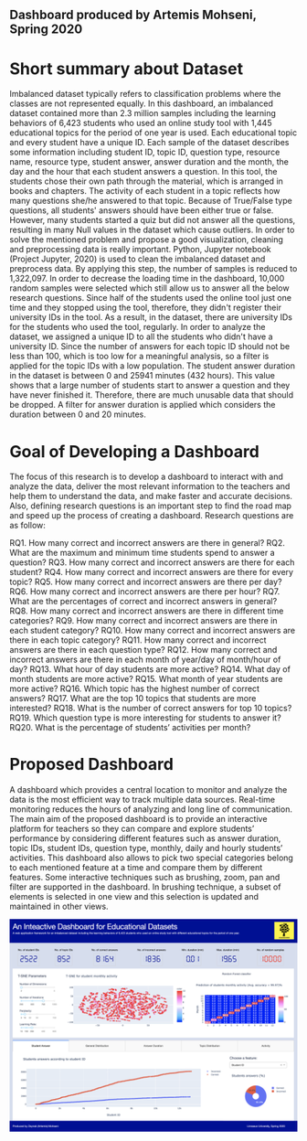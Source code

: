 Dashboard produced by Artemis Mohseni, Spring 2020
---------------------------------------

# Short summary about Dataset
Imbalanced dataset typically refers to classification problems where the classes are not represented equally. In this dashboard, an imbalanced dataset contained more than 2.3 million samples including the learning behaviors of 6,423 students who used an online study tool with 1,445 educational topics for the period of one year is used. Each educational topic and every student have a unique ID. Each sample of the dataset describes some information including student ID, topic ID, question type, resource name, resource type, student answer, answer duration and the month, the day and the hour that each student answers a question. 
In this tool, the students chose their own path through the material, which is arranged in books and chapters. The activity of each student in a topic reflects how many questions she/he answered to that topic. Because of True/False type questions, all students' answers should have been either true or false. However, many students started a quiz but did not answer all the questions, resulting in many Null values in the dataset which cause outliers. In order to solve the mentioned problem and propose a good visualization, cleaning and preprocessing data is really important. Python, Jupyter notebook (Project Jupyter, 2020) is used to clean the imbalanced dataset and preprocess data. By applying this step, the number of samples is reduced to 1,322,097. In order to decrease the loading time in the dashboard, 10,000 random samples were selected which still allow us to answer all the below research questions. 
Since half of the students used the online tool just one time and they stopped using the tool, therefore, they didn't register their university IDs in the tool. As a result, in the dataset, there are university IDs for the students who used the tool, regularly.  In order to analyze the dataset, we assigned a unique ID to all the students who didn't have a university ID. Since the number of answers for each topic ID should not be less than 100, which is too low for a meaningful analysis, so a filter is applied for the topic IDs with a low population.
The student answer duration in the dataset is between 0 and 25941 minutes (432 hours). This value shows that a large number of students start to answer a question and they have never finished it. Therefore, there are much unusable data that should be dropped. A filter for answer duration is applied which considers the duration between 0 and 20 minutes.

# Goal of Developing a Dashboard
The focus of this research is to develop a dashboard to interact with and analyze the data, deliver the most relevant information to the teachers and help them to understand the data, and make faster and accurate decisions. Also, defining research questions is an important step to find the road map and speed up the process of creating a dashboard.  Research questions are as follow:

RQ1.	How many correct and incorrect answers are there in general? 
RQ2.	What are the maximum and minimum time students spend to answer a question?
RQ3.	How many correct and incorrect answers are there for each student? 
RQ4.	How many correct and incorrect answers are there for every topic? 
RQ5.	How many correct and incorrect answers are there per day? 
RQ6.	How many correct and incorrect answers are there per hour? 
RQ7.	What are the percentages of correct and incorrect answers in general?
RQ8.	How many correct and incorrect answers are there in different time categories? 
RQ9.	How many correct and incorrect answers are there in each student category?
RQ10.	How many correct and incorrect answers are there in each topic category?
RQ11.	How many correct and incorrect answers are there in each question type?
RQ12.	How many correct and incorrect answers are there in each month of year/day of month/hour of day?
RQ13.	What hour of day students are more active?
RQ14.	What day of month students are more active?
RQ15.	What month of year students are more active?
RQ16.	Which topic has the highest number of correct answers? 
RQ17.	What are the top 10 topics that students are more interested? 
RQ18.	What is the number of correct answers for top 10 topics?
RQ19.	Which question type is more interesting for students to answer it? 
RQ20.	What is the percentage of students’ activities per month?


# Proposed Dashboard
A dashboard which provides a central location to monitor and analyze the data is the most efficient way to track multiple data sources. Real-time monitoring reduces the hours of analyzing and long line of communication. 
The main aim of the proposed dashboard is to provide an interactive platform for teachers so they can compare and explore students’ performance by considering different features such as answer duration, topic IDs, student IDs, question type, monthly, daily and hourly students’ activities. This dashboard also allows to pick two special categories belong to each mentioned feature at a time and compare them by different features. Some interactive techniques such as brushing, zoom, pan and filter are supported in the dashboard. In brushing technique, a subset of elements is selected in one view and this selection is updated and maintained in other views.

![GitHub Logo](/Dashboard_Month.png)
